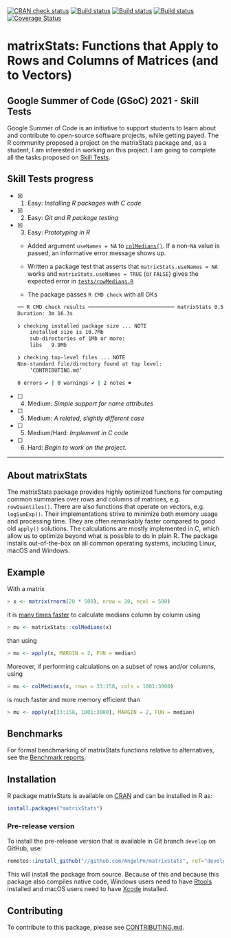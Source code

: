 

<div id="badges"><!-- pkgdown markup -->
<a href="https://CRAN.R-project.org/web/checks/check_results_matrixStats.html"><img border="0" src="https://www.r-pkg.org/badges/version/matrixStats" alt="CRAN check status"></a></a>
<a href="https://github.com///github.com/AngelPn/matrixStats/actions?query=workflow%3AR-CMD-check"><img border="0" src="https://github.com///github.com/AngelPn/matrixStats/workflows/R-CMD-check/badge.svg?branch=develop" alt="Build status"></a></a>
<a href="https://travis-ci.org///github.com/AngelPn/matrixStats"><img border="0" src="https://travis-ci.org///github.com/AngelPn/matrixStats.svg" alt="Build status"></a></a>
<a href="https://ci.appveyor.com/project///github.com/AngelPn/matrixStats"><img border="0" src="https://ci.appveyor.com/api/projects/status/github///github.com/AngelPn/matrixStats?svg=true" alt="Build status"></a></a>
<a href="https://codecov.io/gh///github.com/AngelPn/matrixStats"><img border="0" src="https://codecov.io/gh///github.com/AngelPn/matrixStats/branch/develop/graph/badge.svg" alt="Coverage Status"></a></a>

</div>


# matrixStats: Functions that Apply to Rows and Columns of Matrices (and to Vectors)

## Google Summer of Code (GSoC) 2021 - Skill Tests

Google Summer of Code is an initiative to support students to learn about and contribute to open-source software projects, while getting payed. The R community proposed a project on the matrixStats package and, as a student, I am interested in working on this project. I am going to complete all the tasks proposed on [Skill Tests](https://github.com/rstats-gsoc/gsoc2021/wiki/matrixStats#skill-tests).

## Skill Tests progress

- [x] 1. Easy: _Installing R packages with C code_
- [x] 2. Easy: _Git and R package testing_
- [x] 3. Easy: _Prototyping in R_
    - Added argument `useNames = NA` to [`colMedians()`](https://github.com/AngelPn/matrixStats/blob/develop/R/rowMedians.R). If a non-`NA` value is passed, an informative error message shows up.

    - Written a package test that asserts that `matrixStats.useNames = NA` works and `matrixStats.useNames = TRUE` (or `FALSE`) gives the expected error in [`tests/rowMedians.R`](https://github.com/AngelPn/matrixStats/blob/develop/tests/rowMedians.R)

    - The package passes `R CMD check` with all OKs
    ```sh
    ── R CMD check results ──────────────────────────── matrixStats 0.58.0-9000 ────
    Duration: 3m 16.3s

    ❯ checking installed package size ... NOTE
        installed size is 10.7Mb
        sub-directories of 1Mb or more:
        libs   9.9Mb

    ❯ checking top-level files ... NOTE
    Non-standard file/directory found at top level:
        ‘CONTRIBUTING.md’

    0 errors ✔ | 0 warnings ✔ | 2 notes ✖
    ``` 
- [ ] 4. Medium: _Simple support for name attributes_
- [ ] 5. Medium: _A related, slightly different case_
- [ ] 5. Medium/Hard: _Implement in C code_
- [ ] 6. Hard: _Begin to work on the project._

---

## About matrixStats

The matrixStats package provides highly optimized functions for
computing common summaries over rows and columns of matrices,
e.g. `rowQuantiles()`. There are also functions that operate on vectors,
e.g. `logSumExp()`. Their implementations strive to minimize both memory
usage and processing time. They are often remarkably faster compared
to good old `apply()` solutions. The calculations are mostly implemented
in C, which allow us to optimize beyond what is possible to do in
plain R. The package installs out-of-the-box on all common operating
systems, including Linux, macOS and Windows.

## Example
With a matrix
```r
> x <- matrix(rnorm(20 * 500), nrow = 20, ncol = 500)
```
it is [many times
faster](http://www.jottr.org/2015/01/matrixStats-0.13.1.html) to
calculate medians column by column using
```r
> mu <- matrixStats::colMedians(x)
```
than using
```r
> mu <- apply(x, MARGIN = 2, FUN = median)
```

Moreover, if performing calculations on a subset of rows and/or
columns, using
```r
> mu <- colMedians(x, rows = 33:158, cols = 1001:3000)
```
is much faster and more memory efficient than
```r
> mu <- apply(x[33:158, 1001:3000], MARGIN = 2, FUN = median)
```

## Benchmarks
For formal benchmarking of matrixStats functions relative to
alternatives, see the [Benchmark reports](https://github.com/HenrikBengtsson/matrixStats/wiki/Benchmark-reports).

## Installation
R package matrixStats is available on [CRAN](https://cran.r-project.org/package=matrixStats) and can be installed in R as:
```r
install.packages("matrixStats")
```


### Pre-release version

To install the pre-release version that is available in Git branch `develop` on GitHub, use:
```r
remotes::install_github("//github.com/AngelPn/matrixStats", ref="develop")
```
This will install the package from source.  Because of this and because this package also compiles native code, Windows users need to have [Rtools](https://cran.r-project.org/bin/windows/Rtools/) installed and macOS users need to have [Xcode](https://developer.apple.com/xcode/) installed.



<!-- pkgdown-drop-below -->

## Contributing

To contribute to this package, please see [CONTRIBUTING.md](CONTRIBUTING.md).
